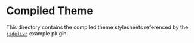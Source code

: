 # Compiled Theme

This directory contains the compiled theme stylesheets referenced by the [`jsdelivr`](https://www.jsdelivr.com/) example plugin.

